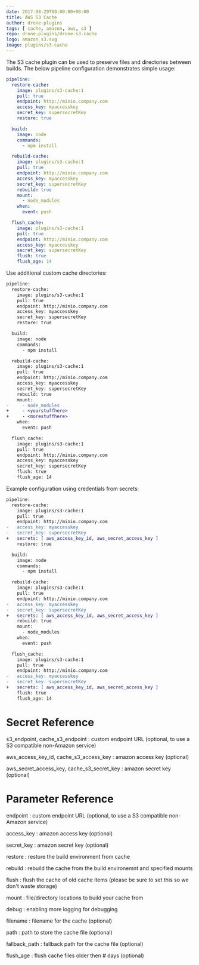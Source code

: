 ```yaml
---
date: 2017-08-29T00:00:00+00:00
title: AWS S3 Cache
author: drone-plugins
tags: [ cache, amazon, aws, s3 ]
repo: drone-plugins/drone-s3-cache
logo: amazon_s3.svg
image: plugins/s3-cache
---
```


The S3 cache plugin can be used to preserve files and directories between builds. The below pipeline configuration demonstrates simple usage:

```yaml
pipeline:
  restore-cache:
    image: plugins/s3-cache:1
    pull: true
    endpoint: http://minio.company.com
    access_key: myaccesskey
    secret_key: supersecretKey
    restore: true

  build:
    image: node
    commands:
      - npm install

  rebuild-cache:
    image: plugins/s3-cache:1
    pull: true
    endpoint: http://minio.company.com
    access_key: myaccesskey
    secret_key: supersecretKey
    rebuild: true
    mount:
      - node_modules
    when:
      event: push

  flush_cache:
    image: plugins/s3-cache:1
    pull: true
    endpoint: http://minio.company.com
    access_key: myaccesskey
    secret_key: supersecretKey
    flush: true
    flush_age: 14
```

Use additional custom cache directories:

```diff
pipeline:
  restore-cache:
    image: plugins/s3-cache:1
    pull: true
    endpoint: http://minio.company.com
    access_key: myaccesskey
    secret_key: supersecretKey
    restore: true

  build:
    image: node
    commands:
      - npm install

  rebuild-cache:
    image: plugins/s3-cache:1
    pull: true
    endpoint: http://minio.company.com
    access_key: myaccesskey
    secret_key: supersecretKey
    rebuild: true
    mount:
-     - node_modules
+     - <yourstuffhere>
+     - <morestuffhere>
    when:
      event: push

  flush_cache:
    image: plugins/s3-cache:1
    pull: true
    endpoint: http://minio.company.com
    access_key: myaccesskey
    secret_key: supersecretKey
    flush: true
    flush_age: 14
```

Example configuration using credentials from secrets:

```diff
pipeline:
  restore-cache:
    image: plugins/s3-cache:1
    pull: true
    endpoint: http://minio.company.com
-   access_key: myaccesskey
-   secret_key: supersecretKey
+   secrets: [ aws_access_key_id, aws_secret_access_key ]
    restore: true

  build:
    image: node
    commands:
      - npm install

  rebuild-cache:
    image: plugins/s3-cache:1
    pull: true
    endpoint: http://minio.company.com
-   access_key: myaccesskey
-   secret_key: supersecretKey
+   secrets: [ aws_access_key_id, aws_secret_access_key ]
    rebuild: true
    mount:
      - node_modules
    when:
      event: push

  flush_cache:
    image: plugins/s3-cache:1
    pull: true
    endpoint: http://minio.company.com
-   access_key: myaccesskey
-   secret_key: supersecretKey
+   secrets: [ aws_access_key_id, aws_secret_access_key ]
    flush: true
    flush_age: 14
```

# Secret Reference

s3_endpoint, cache_s3_endpoint
: custom endpoint URL (optional, to use a S3 compatible non-Amazon service)

aws_access_key_id, cache_s3_access_key
: amazon access key (optional)

aws_secret_access_key, cache_s3_secret_key
: amazon secret key (optional)

# Parameter Reference

endpoint
: custom endpoint URL (optional, to use a S3 compatible non-Amazon service)

access_key
: amazon access key (optional)

secret_key
: amazon secret key (optional)

restore
: restore the build environment from cache

rebuild
: rebuild the cache from the build environemnt and specified mounts

flush
: flush the cache of old cache items (please be sure to set this so we don't waste storage)

mount
: file/directory locations to build your cache from

debug
: enabling more logging for debugging

filename
: filename for the cache (optional)

path
: path to store the cache file (optional)

fallback_path
: fallback path for the cache file (optional)

flush_age
: flush cache files older then # days (optional)
